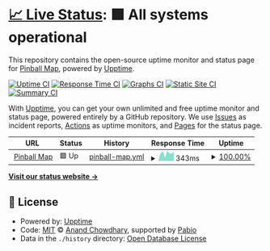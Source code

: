# [📈 Live Status](https://pinballmap.github.io/status): <!--live status--> **🟩 All systems operational**

This repository contains the open-source uptime monitor and status page for [Pinball Map](https://pinballmap.com), powered by [Upptime](https://github.com/upptime/upptime).

[![Uptime CI](https://github.com/pinballmap/status/workflows/Uptime%20CI/badge.svg)](https://github.com/pinballmap/status/actions?query=workflow%3A%22Uptime+CI%22)
[![Response Time CI](https://github.com/pinballmap/status/workflows/Response%20Time%20CI/badge.svg)](https://github.com/pinballmap/status/actions?query=workflow%3A%22Response+Time+CI%22)
[![Graphs CI](https://github.com/pinballmap/status/workflows/Graphs%20CI/badge.svg)](https://github.com/pinballmap/status/actions?query=workflow%3A%22Graphs+CI%22)
[![Static Site CI](https://github.com/pinballmap/status/workflows/Static%20Site%20CI/badge.svg)](https://github.com/pinballmap/status/actions?query=workflow%3A%22Static+Site+CI%22)
[![Summary CI](https://github.com/pinballmap/status/workflows/Summary%20CI/badge.svg)](https://github.com/pinballmap/status/actions?query=workflow%3A%22Summary+CI%22)

With [Upptime](https://upptime.js.org), you can get your own unlimited and free uptime monitor and status page, powered entirely by a GitHub repository. We use [Issues](https://github.com/pinballmap/status/issues) as incident reports, [Actions](https://github.com/pinballmap/status/actions) as uptime monitors, and [Pages](https://pinballmap.github.io/status) for the status page.

<!--start: status pages-->
<!-- This summary is generated by Upptime (https://github.com/upptime/upptime) -->
<!-- Do not edit this manually, your changes will be overwritten -->
<!-- prettier-ignore -->
| URL | Status | History | Response Time | Uptime |
| --- | ------ | ------- | ------------- | ------ |
| <img alt="" src="https://icons.duckduckgo.com/ip3/pinballmap.com.ico" height="13"> [Pinball Map](https://pinballmap.com) | 🟩 Up | [pinball-map.yml](https://github.com/pinballmap/status/commits/HEAD/history/pinball-map.yml) | <details><summary><img alt="Response time graph" src="./graphs/pinball-map/response-time-week.png" height="20"> 343ms</summary><br><a href="https://pinballmap.github.io/status/history/pinball-map"><img alt="Response time 467" src="https://img.shields.io/endpoint?url=https%3A%2F%2Fraw.githubusercontent.com%2Fpinballmap%2Fstatus%2FHEAD%2Fapi%2Fpinball-map%2Fresponse-time.json"></a><br><a href="https://pinballmap.github.io/status/history/pinball-map"><img alt="24-hour response time 418" src="https://img.shields.io/endpoint?url=https%3A%2F%2Fraw.githubusercontent.com%2Fpinballmap%2Fstatus%2FHEAD%2Fapi%2Fpinball-map%2Fresponse-time-day.json"></a><br><a href="https://pinballmap.github.io/status/history/pinball-map"><img alt="7-day response time 343" src="https://img.shields.io/endpoint?url=https%3A%2F%2Fraw.githubusercontent.com%2Fpinballmap%2Fstatus%2FHEAD%2Fapi%2Fpinball-map%2Fresponse-time-week.json"></a><br><a href="https://pinballmap.github.io/status/history/pinball-map"><img alt="30-day response time 269" src="https://img.shields.io/endpoint?url=https%3A%2F%2Fraw.githubusercontent.com%2Fpinballmap%2Fstatus%2FHEAD%2Fapi%2Fpinball-map%2Fresponse-time-month.json"></a><br><a href="https://pinballmap.github.io/status/history/pinball-map"><img alt="1-year response time 467" src="https://img.shields.io/endpoint?url=https%3A%2F%2Fraw.githubusercontent.com%2Fpinballmap%2Fstatus%2FHEAD%2Fapi%2Fpinball-map%2Fresponse-time-year.json"></a></details> | <details><summary><a href="https://pinballmap.github.io/status/history/pinball-map">100.00%</a></summary><a href="https://pinballmap.github.io/status/history/pinball-map"><img alt="All-time uptime 99.88%" src="https://img.shields.io/endpoint?url=https%3A%2F%2Fraw.githubusercontent.com%2Fpinballmap%2Fstatus%2FHEAD%2Fapi%2Fpinball-map%2Fuptime.json"></a><br><a href="https://pinballmap.github.io/status/history/pinball-map"><img alt="24-hour uptime 100.00%" src="https://img.shields.io/endpoint?url=https%3A%2F%2Fraw.githubusercontent.com%2Fpinballmap%2Fstatus%2FHEAD%2Fapi%2Fpinball-map%2Fuptime-day.json"></a><br><a href="https://pinballmap.github.io/status/history/pinball-map"><img alt="7-day uptime 100.00%" src="https://img.shields.io/endpoint?url=https%3A%2F%2Fraw.githubusercontent.com%2Fpinballmap%2Fstatus%2FHEAD%2Fapi%2Fpinball-map%2Fuptime-week.json"></a><br><a href="https://pinballmap.github.io/status/history/pinball-map"><img alt="30-day uptime 100.00%" src="https://img.shields.io/endpoint?url=https%3A%2F%2Fraw.githubusercontent.com%2Fpinballmap%2Fstatus%2FHEAD%2Fapi%2Fpinball-map%2Fuptime-month.json"></a><br><a href="https://pinballmap.github.io/status/history/pinball-map"><img alt="1-year uptime 99.88%" src="https://img.shields.io/endpoint?url=https%3A%2F%2Fraw.githubusercontent.com%2Fpinballmap%2Fstatus%2FHEAD%2Fapi%2Fpinball-map%2Fuptime-year.json"></a></details>

<!--end: status pages-->

[**Visit our status website →**](https://pinballmap.github.io/status)

## 📄 License

- Powered by: [Upptime](https://github.com/upptime/upptime)
- Code: [MIT](./LICENSE) © [Anand Chowdhary](https://anandchowdhary.com), supported by [Pabio](https://pabio.com)
- Data in the `./history` directory: [Open Database License](https://opendatacommons.org/licenses/odbl/1-0/)
